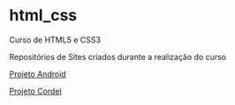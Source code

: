 # html_css
 Curso de HTML5 e CSS3

Repositórios de Sites criados durante a realização do curso

 <a href = "https://matheustm29.github.io/projeto-android/" target = "_blank"> Projeto Android </a>

 <a href = "https://matheustm29.github.io/projeto-cordel/" target = "_blank"> Projeto Cordel </a>
